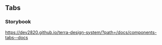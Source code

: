 ## Tabs

### Storybook

https://dev2820.github.io/terra-design-system/?path=/docs/components-tabs--docs
